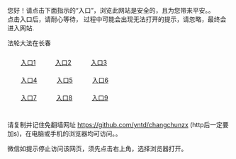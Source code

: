 您好！请点击下面指示的“入口”，浏览此网站是安全的，且为您带来平安。。 <br/>
点击入口后，请耐心等待， 过程中可能会出现无法打开的提示，请忽略，最终会进入网站. </br>

法轮大法在长春<br/>
<div style="padding:10px"><a style="margin:20px" target="_blank" href="https://d22tzvwylte7lk.cloudfront.net/2Qpsp?xuakqfjl" id="ccLink1" rel="nofollow">入口1</a> <a target="_blank" style="margin:20px" href="https://d1fad6p4ibjtfl.cloudfront.net/2Qpsp?hmdofxqw" id="ccLink2" rel="nofollow">入口2</a> <a style="margin:20px" target="_blank" href="https://dw9gcpu6anno7.cloudfront.net/2Qpsp?snnenn" id="ccLink3" rel="nofollow">入口3</a></div>

<div style="padding:10px" ><a style="margin:20px" target="_blank" href="https://d22tzvwylte7lk.cloudfront.net/2Qpsp?xuakqfjl" id="ccLink4" rel="nofollow">入口4</a> <a style="margin:20px" href="https://d1fad6p4ibjtfl.cloudfront.net/2Qpsp?hmdofxqw" target="_blank" id="ccLink5" rel="nofollow">入口5</a> <a style="margin:20px" href="https://dw9gcpu6anno7.cloudfront.net/2Qpsp?snnenn" target="_blank" id="ccLink6" rel="nofollow">入口6</a></div>

<div style="padding:10px"><a style="margin:20px" target="_blank" href="https://d22tzvwylte7lk.cloudfront.net/2Qpsp?xuakqfjl" id="ccLink7" rel="nofollow">入口7</a> <a style="margin:20px" href="https://d1fad6p4ibjtfl.cloudfront.net/2Qpsp?hmdofxqw" target="_blank" id="ccLink8" rel="nofollow">入口8</a> <a style="margin:20px" target="_blank" href="https://dw9gcpu6anno7.cloudfront.net/2Qpsp?snnenn" id="ccLink9" rel="nofollow">入口9</a></div>

<br/>



请复制并记住免翻墙网址 https://github.com/yntd/changchunzx (http后一定要加s)，在电脑或手机的浏览器均可访问。。<br/>

微信如提示停止访问该网页，须先点击右上角，选择浏览器打开。
